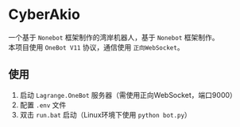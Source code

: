 # CyberAkio

一个基于 `Nonebot` 框架制作的湾岸机器人，基于 `Nonebot` 框架制作。  
本项目使用 `OneBot V11` 协议，通信使用 `正向WebSocket`。

## 使用

1. 启动 `Lagrange.OneBot` 服务器（需使用正向WebSocket，端口9000）  
2. 配置 `.env` 文件
3. 双击 `run.bat` 启动（Linux环境下使用 `python bot.py`）
